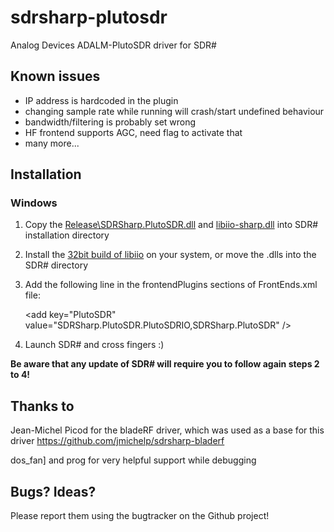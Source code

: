 # sdrsharp-plutosdr

Analog Devices ADALM-PlutoSDR driver for SDR#

## Known issues
- IP address is hardcoded in the plugin
- changing sample rate while running will crash/start undefined behaviour
- bandwidth/filtering is probably set wrong
- HF frontend supports AGC, need flag to activate that
- many more...

## Installation

### Windows

1. Copy the [Release\SDRSharp.PlutoSDR.dll](https://tbspace.de/content/downloads/sdrsharp-plutosdr/SDRSharp.PlutoSDR.dll) and [libiio-sharp.dll](https://tbspace.de/content/downloads/sdrsharp-plutosdr/libiio-sharp.dll) into SDR# installation directory
2. Install the [32bit build of libiio](https://wiki.analog.com/resources/tools-software/linux-software/libiio#libiio_installer_for_windows) on your system, or move the .dlls into the SDR# directory
3. Add the following line in the frontendPlugins sections of FrontEnds.xml file:

	&lt;add key="PlutoSDR" value="SDRSharp.PlutoSDR.PlutoSDRIO,SDRSharp.PlutoSDR" /&gt;


4. Launch SDR# and cross fingers :)

**Be aware that any update of SDR# will require you to follow again steps 2 to 4!**

## Thanks to 

Jean-Michel Picod for the bladeRF driver, which was used as a base for this driver
https://github.com/jmichelp/sdrsharp-bladerf

dos_fan] and prog for very helpful support while debugging


## Bugs? Ideas?

Please report them using the bugtracker on the Github project!
